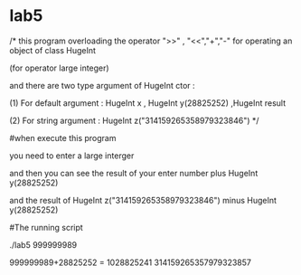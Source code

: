 # lab5
/* this program overloading the operator ">>" , "<<","+","-" for operating an object of class HugeInt 


(for operator large integer)


and there are two type argument of HugeInt ctor : 


(1) For default argument : HugeInt x , HugeInt y(28825252) ,HugeInt result


(2) For string argument : HugeInt z("314159265358979323846")  */


#when execute this program


you need to enter a large interger 


and then you can see the result of your enter number plus  HugeInt y(28825252) 


and the result of HugeInt z("314159265358979323846") minus HugeInt y(28825252) 

                          

#The running script


./lab5
999999989

999999989+28825252 = 1028825241
314159265357979323857




